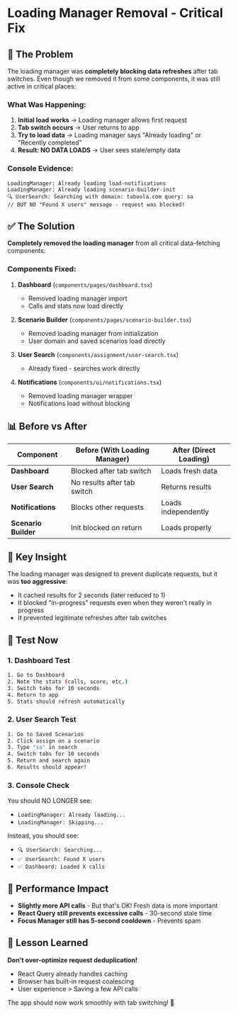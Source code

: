 # Loading Manager Removal - Critical Fix

## 🔴 The Problem
The loading manager was **completely blocking data refreshes** after tab switches. Even though we removed it from some components, it was still active in critical places:

### What Was Happening:
1. **Initial load works** → Loading manager allows first request
2. **Tab switch occurs** → User returns to app
3. **Try to load data** → Loading manager says "Already loading" or "Recently completed"
4. **Result: NO DATA LOADS** → User sees stale/empty data

### Console Evidence:
```
LoadingManager: Already loading load-notifications
LoadingManager: Already loading scenario-builder-init
🔍 UserSearch: Searching with domain: taboola.com query: sa
// BUT NO "Found X users" message - request was blocked!
```

## ✅ The Solution
**Completely removed the loading manager** from all critical data-fetching components:

### Components Fixed:
1. **Dashboard** (`components/pages/dashboard.tsx`)
   - Removed loading manager import
   - Calls and stats now load directly

2. **Scenario Builder** (`components/pages/scenario-builder.tsx`)
   - Removed loading manager from initialization
   - User domain and saved scenarios load directly

3. **User Search** (`components/assignment/user-search.tsx`)
   - Already fixed - searches work directly

4. **Notifications** (`components/ui/notifications.tsx`)
   - Removed loading manager wrapper
   - Notifications load without blocking

## 📊 Before vs After

| Component | Before (With Loading Manager) | After (Direct Loading) |
|-----------|-------------------------------|------------------------|
| **Dashboard** | Blocked after tab switch | Loads fresh data |
| **User Search** | No results after tab switch | Returns results |
| **Notifications** | Blocks other requests | Loads independently |
| **Scenario Builder** | Init blocked on return | Loads properly |

## 🎯 Key Insight
The loading manager was designed to prevent duplicate requests, but it was **too aggressive**:
- It cached results for 2 seconds (later reduced to 1)
- It blocked "in-progress" requests even when they weren't really in progress
- It prevented legitimate refreshes after tab switches

## 🧪 Test Now

### 1. Dashboard Test
```bash
1. Go to Dashboard
2. Note the stats (calls, score, etc.)
3. Switch tabs for 10 seconds
4. Return to app
5. Stats should refresh automatically
```

### 2. User Search Test
```bash
1. Go to Saved Scenarios
2. Click assign on a scenario
3. Type "sa" in search
4. Switch tabs for 10 seconds
5. Return and search again
6. Results should appear!
```

### 3. Console Check
You should NO LONGER see:
- `LoadingManager: Already loading...`
- `LoadingManager: Skipping...`

Instead, you should see:
- `🔍 UserSearch: Searching...`
- `✅ UserSearch: Found X users`
- `✅ Dashboard: Loaded X calls`

## 🚀 Performance Impact
- **Slightly more API calls** - But that's OK! Fresh data is more important
- **React Query still prevents excessive calls** - 30-second stale time
- **Focus Manager still has 5-second cooldown** - Prevents spam

## 📝 Lesson Learned
**Don't over-optimize request deduplication!** 
- React Query already handles caching
- Browser has built-in request coalescing
- User experience > Saving a few API calls

The app should now work smoothly with tab switching! 🎉 